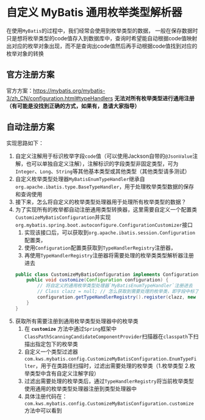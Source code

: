 # 自定义 MyBatis 通用枚举类型解析器
在使用`MyBatis`的过程中，我们经常会使用到枚举类型的数据，
一般在保存数据时只是想将枚举类型的code值存入到数据库中，查询时希望能自动根据code值映射出对应的枚举对象出现，而不是查询出code值然后再手动根据code值找到对应的枚举对象的转换

## 官方注册方案
官方方案：<https://mybatis.org/mybatis-3/zh_CN/configuration.html#typeHandlers>
**无法对所有枚举类型进行通用注册（有可能是没找到正确的方式，如果有，恳请大家指导）**


## 自动注册方案
实现思路如下：
1. 自定义注解用于标识枚举字段`code`值（可以使用Jackson自带的`@JsonValue`注解，也可以单独自定义注解），注解标识的字段类型非固定类型，可为`Integer`、`Long`、`String`等其他基本类型或其他类型（其他类型请多测试）
2. 自定义枚举类型处理器`MyBatisEnumTypeHandler`继承自`org.apache.ibatis.type.BaseTypeHandler`，用于处理枚举类型数据的保存和查询使用
3. 接下来，怎么将自定义的枚举类型处理器用于处理所有枚举类型的数据？
4. 为了实现所有的枚举都自动注册通用类型转换器，这里需要自定义一个配置类`CustomizeMyBatisConfiguration`并实现`org.mybatis.spring.boot.autoconfigure.ConfigurationCustomizer`接口 
   1. 实现该接口后，可以获取到`org.apache.ibatis.session.Configuration`配置类，
   2. 使用`Configuration`配置类获取到`TypeHandlerRegistry`注册器，
   3. 再使用`TypeHandlerRegistry`注册器将需要处理的枚举类类型解析器注册进去
   ```java
   public class CustomizeMyBatisConfiguration implements ConfigurationCustomizer{ 
       public void customize(Configuration configuration) {
           // 将自定义的通用枚举类型处理器`MyBatisEnumTypeHandler`注册进去
           // Class clazz = null; // 怎么获取到需要处理的枚举类，即字段中标了@JsonValue注解或自定义注解的枚举类? 
           configuration.getTypeHandlerRegistry().register(clazz, new MyBatisEnumTypeHandler<>(clazz));
       }
   }
   ```
5. 获取所有需要注册到通用枚举类型处理器中的枚举类
   1. 在 **`customize`** 方法中通过`Spring`框架中`ClassPathScanningCandidateComponentProvider`扫描器在`classpath`下扫描出指定包下的枚举类
   2. 自定义一个类型过滤器`com.kws.mybatis.config.CustomizeMyBatisConfiguration.EnumTypeFilter`，用于在类路径扫描时，过滤出需要处理的枚举类（1.枚举类型 2.枚举类型中含有自定义注解字段）
   3. 过滤出需要处理的枚举类后，通过`TypeHandlerRegistry`将当前枚举类型使用通用的枚举类型处理器注册到类型处理器中
   4. 具体注册代码在：`com.kws.mybatis.config.CustomizeMyBatisConfiguration.customize`方法中可以看到